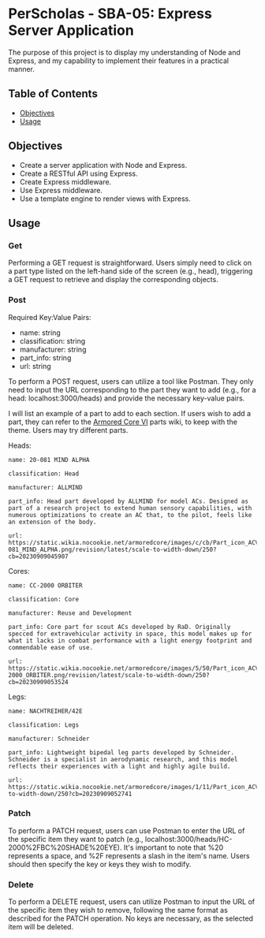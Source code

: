 # PerScholas - SBA-05: Express Server Application

The purpose of this project is to display my understanding of Node and Express, and my capability to implement their features in a practical manner.

## Table of Contents

- [Objectives](#objectives)
- [Usage](#usage)

## Objectives

- Create a server application with Node and Express.
- Create a RESTful API using Express.
- Create Express middleware.
- Use Express middleware.
- Use a template engine to render views with Express.

## Usage

### Get
Performing a GET request is straightforward. Users simply need to click on a part type listed on the left-hand side of the screen (e.g., head), triggering a GET request to retrieve and display the corresponding objects.

### Post
Required Key:Value Pairs:
- name: string
- classification: string
- manufacturer: string
- part_info: string
- url: string

To perform a POST request, users can utilize a tool like Postman. They only need to input the URL corresponding to the part they want to add (e.g., for a head: localhost:3000/heads) and provide the necessary key-value pairs. 

I will list an example of a part to add to each section. If users wish to add a part, they can refer to the [Armored Core VI](https://armoredcore.fandom.com/wiki/ARMORED_CORE_VI_FIRES_OF_RUBICON/Parts) parts wiki, to keep with the theme. Users may try different parts.

Heads:

    name: 20-081 MIND ALPHA

    classification: Head

    manufacturer: ALLMIND

    part_info: Head part developed by ALLMIND for model ACs. Designed as part of a research project to extend human sensory capabilities, with numerous optimizations to create an AC that, to the pilot, feels like an extension of the body.

    url: https://static.wikia.nocookie.net/armoredcore/images/c/cb/Part_icon_ACVI_20-081_MIND_ALPHA.png/revision/latest/scale-to-width-down/250?cb=20230909045907

Cores:

    name: CC-2000 ORBITER

    classification: Core

    manufacturer: Reuse and Development

    part_info: Core part for scout ACs developed by RaD. Originally specced for extravehicular activity in space, this model makes up for what it lacks in combat performance with a light energy footprint and commendable ease of use.

    url: https://static.wikia.nocookie.net/armoredcore/images/5/50/Part_icon_ACVI_CC-2000_ORBITER.png/revision/latest/scale-to-width-down/250?cb=20230909053524

Legs:

    name: NACHTREIHER/42E

    classification: Legs

    manufacturer: Schneider

    part_info: Lightweight bipedal leg parts developed by Schneider. Schneider is a specialist in aerodynamic research, and this model reflects their experiences with a light and highly agile build.

    url: https://static.wikia.nocookie.net/armoredcore/images/1/11/Part_icon_ACVI_NACHTREIHER_42E.png/revision/latest/scale-to-width-down/250?cb=20230909052741

### Patch
To perform a PATCH request, users can use Postman to enter the URL of the specific item they want to patch (e.g., localhost:3000/heads/HC-2000%2FBC%20SHADE%20EYE). It's important to note that %20 represents a space, and %2F represents a slash in the item's name. Users should then specify the key or keys they wish to modify.


### Delete
To perform a DELETE request, users can utilize Postman to input the URL of the specific item they wish to remove, following the same format as described for the PATCH operation. No keys are necessary, as the selected item will be deleted.